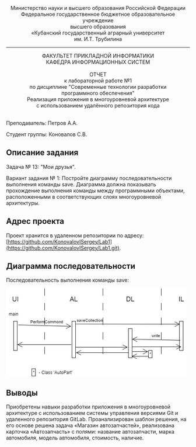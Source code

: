 <div align="center">
Министерство науки и высшего образования Российской Федерации <br />
Федеральное государственное бюджетное образовательное учреждение <br />
высшего образования <br />
«Кубанский государственный аграрный университет <br />
им. И.Т. Трубилина
</div>
<hr />
<div align="center">
ФАКУЛЬТЕТ ПРИКЛАДНОЙ ИНФОРМАТИКИ <br />
КАФЕДРА ИНФОРМАЦИОННЫХ СИСТЕМ
</div>
<br />
<div align="center">
ОТЧЕТ <br />
к лабораторной работе №1 <br />
по дисциплине "Современные технологии разработки <br />
программного обеспечения" <br />
Реализация приложения в многоуровневой архитектуре <br />
с использованием удалённого репозитория кода
</div>
<br />

Преподаватель: Петров А.А.

Студент группы: Коновалов С.В.

## Описание задания

Задача № 13: "Мои друзья".

Вариант задания № 1: Постройте диаграмму последовательности выполнения команды save. Диаграмма должна показывать прохождение выполнения команды между программными объектами, расположенными в соответствующих слоях многоуровневой архитектуры.

## Адрес проекта

Проект хранится в удаленном репозитории по адресу: [https://github.com/KonovalovISergey/Lab1](https://github.com/KonovalovISergey/Lab1.git).

## Диаграмма последовательности

Последовательность выполнения команды save:

![Последовательность выполнения команды save](doc/Save.jpg)

## Выводы

Приобретены навыки разработки приложения в многоуровневой архитектуре с использованием системы управления версиями Git и удаленного репозитория GitLab.
Проанализирован шаблон решения, на его основе решена задача «Магазин автозапчастей», реализована карточка «Автозапчасть» с полями: название автозапчасти, марка автомобиля, модель автомобиля, стоимость, наличие.
